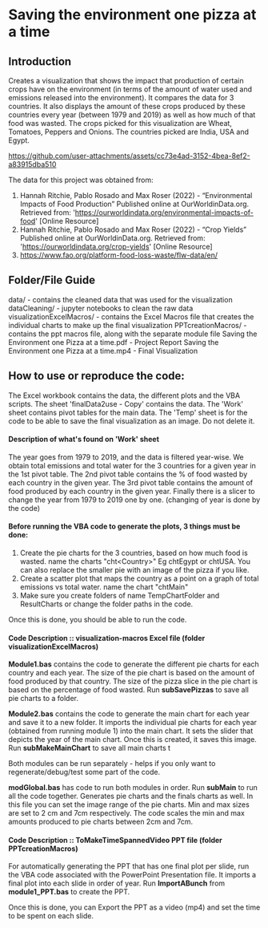 # Saving the environment one pizza at a time

## Introduction
Creates a visualization that shows the impact that production of certain crops have on the environment (in terms of the amount of water used and emissions released into the environment). It compares the data for 3 countries. It also displays the amount of these crops produced by these countries every year (between 1979 and 2019) as well as how much of that food was wasted.
The crops picked for this visualization are Wheat, Tomatoes, Peppers and Onions.
The countries picked are India, USA and Egypt.

https://github.com/user-attachments/assets/cc73e4ad-3152-4bea-8ef2-a83915dba510

The data for this project was obtained from:
1. Hannah Ritchie, Pablo Rosado and Max Roser (2022) - “Environmental Impacts of Food Production” Published online at OurWorldinData.org. Retrieved from: 'https://ourworldindata.org/environmental-impacts-of-food' [Online Resource]
2. Hannah Ritchie, Pablo Rosado and Max Roser (2022) - “Crop Yields” Published online at OurWorldinData.org. Retrieved from: 'https://ourworldindata.org/crop-yields' [Online Resource]
3. https://www.fao.org/platform-food-loss-waste/flw-data/en/


## Folder/File Guide
data/ - contains the cleaned data that was used for the visualization
dataCleaning/ - jupyter notebooks to clean the raw data
visualizationExcelMacros/ - contains the Excel Macros file that creates the individual charts to make up the final visualization
PPTcreationMacros/ - contains the ppt macros file, along with the separate module file
Saving the Environment one Pizza at a time.pdf - Project Report
Saving the Environment one Pizza at a time.mp4 - Final Visualization


## How to use or reproduce the code:
The Excel workbook contains the data, the different plots and the VBA scripts.
The sheet 'finalData2use - Copy' contains the data.
The 'Work' sheet contains pivot tables for the main data.
The 'Temp' sheet is for the code to be able to save the final visualization as an image. Do not delete it.


#### Description of what's found on 'Work' sheet
The year goes from 1979 to 2019, and the data is filtered year-wise.
We obtain total emissions and total water for the 3 countries for a given year in the 1st pivot table.
The 2nd pivot table contains the % of food wasted by each country in the given year.
The 3rd pivot table contains the amount of food produced by each country in the given year.
Finally there is a slicer to change the year from 1979 to 2019 one by one. (changing of year is done by the code)


#### Before running the VBA code to generate the plots, 3 things must be done:
1) Create the pie charts for the 3 countries, based on how much food is wasted. name the charts "cht\<Country>" Eg chtEgypt or chtUSA. You can also replace the smaller pie with an image of the pizza if you like.
2) Create a scatter plot that maps the country as a point on a graph of total emissions vs total water. name the chart "chtMain"
3) Make sure you create folders of name TempChartFolder and ResultCharts or change the folder paths in the code.

Once this is done, you should be able to run the code.

#### Code Description :: visualization-macros Excel file (folder visualizationExcelMacros)
**Module1.bas** contains the code to generate the different pie charts for each country and each year. The size of the pie chart is based on the amount of food produced by that country. The size of the pizza slice in the pie chart is based on the percentage of food wasted.
Run **subSavePizzas** to save all pie charts to a folder.

**Module2.bas** contains the code to generate the main chart for each year and save it to a new folder. It imports the individual pie charts for each year (obtained from running module 1) into the main chart. It sets the slider that depicts the year of the main chart. Once this is created, it saves this image. Run **subMakeMainChart** to save all main charts t

Both modules can be run separately - helps if you only want to regenerate/debug/test some part of the code.

**modGlobal.bas** has code to run both modules in order. Run **subMain** to run all the code together. Generates pie charts and the finals charts as well.
In this file you can set the image range of the pie charts. Min and max sizes are set to 2 cm and 7cm respectively. The code scales the min and max amounts produced to pie charts between 2cm and 7cm.

#### Code Description :: ToMakeTimeSpannedVideo PPT file (folder PPTcreationMacros)
For automatically generating the PPT that has one final plot per slide, run the VBA code associated with the PowerPoint Presentation file. It imports a final plot into each slide in order of year.
Run **ImportABunch** from **module1_PPT.bas** to create the PPT.

Once this is done, you can Export the PPT as a video (mp4) and set the time to be spent on each slide.
